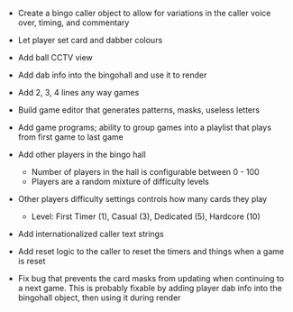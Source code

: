 - Create a bingo caller object to allow for variations in the caller voice over, timing, and commentary
- Let player set card and dabber colours
- Add ball CCTV view
- Add dab info into the bingohall and use it to render 
- Add 2, 3, 4 lines any way games
- Build game editor that generates patterns, masks, useless letters
- Add game programs; ability to group games into a playlist that plays from first game to last game
- Add other players in the bingo hall
	- Number of players in the hall is configurable between 0 - 100
	- Players are a random mixture of difficulty levels
- Other players difficulty settings controls how many cards they play 
	- Level: First Timer (1), Casual (3), Dedicated (5), Hardcore (10)
- Add internationalized caller text strings



- Add reset logic to the caller to reset the timers and things when a game is reset
- Fix bug that prevents the card masks from updating when continuing to a next game.  This is probably fixable by adding player dab info into the bingohall object, then using it during render